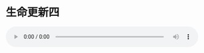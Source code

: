 # 生命更新四

<audio style="width: 100%;" preload="false" controls controlslist="nodownload"><source src="//cdn.wechat.edu.pl/audio/mp3/old/18898.mp3" type="audio/mpeg">Your browser does not support the audio element.</audio>


